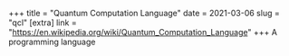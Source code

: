 +++
title = "Quantum Computation Language"
date = 2021-03-06
slug = "qcl"
[extra]
link = "https://en.wikipedia.org/wiki/Quantum_Computation_Language"
+++
A programming language

